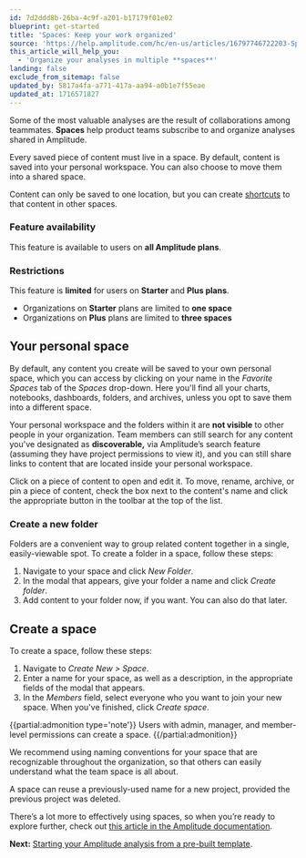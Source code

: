 ```yaml
---
id: 7d2ddd8b-26ba-4c9f-a201-b17179f01e02
blueprint: get-started
title: 'Spaces: Keep your work organized'
source: 'https://help.amplitude.com/hc/en-us/articles/16797746722203-Spaces-Keep-your-work-organized'
this_article_will_help_you:
  - 'Organize your analyses in multiple **spaces**'
landing: false
exclude_from_sitemap: false
updated_by: 5817a4fa-a771-417a-aa94-a0b1e7f55eae
updated_at: 1716571827
---
```

Some of the most valuable analyses are the result of collaborations among teammates. **Spaces** help product teams subscribe to and organize analyses shared in Amplitude.

Every saved piece of content must live in a space. By default, content is saved into your personal workspace. You can also choose to move them into a shared space.

Content can only be saved to one location, but you can create [shortcuts](/docs/analytics/collaborate-with-spaces) to that content in other spaces.

### Feature availability

This feature is available to users on **all Amplitude plans**.

### Restrictions

This feature is **limited** for users on **Starter** and **Plus plans**. 

* Organizations on **Starter** plans are limited to **one space**
* Organizations on **Plus** plans are limited to **three spaces**

## Your personal space

By default, any content you create will be saved to your own personal space, which you can access by clicking on your name in the *Favorite Spaces* tab of the *Spaces* drop-down. Here you'll find all your charts, notebooks, dashboards, folders, and archives, unless you opt to save them into a different space.

Your personal workspace and the folders within it are **not visible** to other people in your organization. Team members can still search for any content you've designated as **discoverable,** via Amplitude’s search feature (assuming they have project permissions to view it), and you can still share links to content that are located inside your personal workspace.

Click on a piece of content to open and edit it. To move, rename, archive, or pin a piece of content, check the box next to the content's name and click the appropriate button in the toolbar at the top of the list.

### Create a new folder

Folders are a convenient way to group related content together in a single, easily-viewable spot. To create a folder in a space, follow these steps:

1. Navigate to your space and click *New Folder*.
2. In the modal that appears, give your folder a name and click *Create folder*.
3. Add content to your folder now, if you want. You can also do that later.

## Create a space

To create a space, follow these steps:

1. Navigate to *Create New > Space*.
2. Enter a name for your space, as well as a description, in the appropriate fields of the modal that appears.
3. In the *Members* field, select everyone who you want to join your new space. When you've finished, click *Create space*.  
  
{{partial:admonition type='note'}}
Users with admin, manager, and member-level permissions can create a space.
{{/partial:admonition}}

We recommend using naming conventions for your space that are recognizable throughout the organization, so that others can easily understand what the team space is all about.

A space can reuse a previously-used name for a new project, provided the previous project was deleted. 

There’s a lot more to effectively using spaces, so when you’re ready to explore further, check out [this article in the Amplitude documentation](/docs/analytics/collaborate-with-spaces).

**Next:** [Starting your Amplitude analysis from a pre-built template](/docs/get-started/start-from-template).